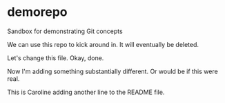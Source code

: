 demorepo
========

Sandbox for demonstrating Git concepts

We can use this repo to kick around in. It will eventually be deleted.

Let's change this file.  Okay, done.

Now I'm adding something substantially different.  Or would be if this were real.

This is Caroline adding another line to the README file.

